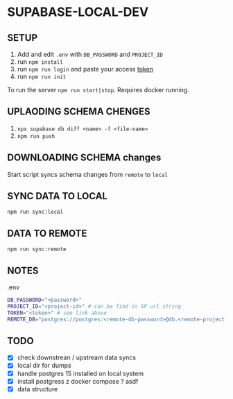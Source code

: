 # SUPABASE-LOCAL-DEV

## SETUP

1. Add and edit `.env` with `DB_PASSWORD` and `PROJECT_ID`
1. run `npm install`
1. run `npm run login` and paste your access [token](https://app.supabase.com/account/tokens)
1. run `npm run init`

To run the server `npm run start|stop`. Requires docker running.

## UPLAODING SCHEMA CHENGES

1. `npx supabase db diff <name> -f <file-name>`
2. `npm run push`

## DOWNLOADING SCHEMA changes

Start script syncs schema changes from `remote` to `local`

## SYNC DATA TO LOCAL
`npm run sync:local`

##  DATA TO REMOTE

`npm run sync:remote`

## NOTES

.env
```bash
DB_PASSWORD="<password>"
PROJECT_ID="<project-id>" # can be find in SP url string
TOKEN="<token>" # see link above
REMOTE_DB="postgres://postgres:<remote-db-password>@db.<remote-project-id>.supabase.co:6543/postgres"%
```

## TODO

- [x] check downstrean / upstream data syncs
- [x] local dir for dumps
- [x] handle postgres 15 installed on local system
- [x] install postgress z docker compose ? asdf
- [x] data structure 
